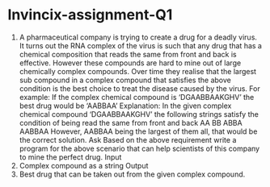 # Invincix-assignment-Q1

1. A pharmaceutical company is trying to create a drug for a deadly virus. It turns out the RNA
complex of the virus is such that any drug that has a chemical composition that reads the
same from front and back is effective. However these compounds are hard to mine out of
large chemically complex compounds. Over time they realise that the largest sub compound
in a complex compound that satisfies the above condition is the best choice to treat the
disease caused by the virus.
For example:
If the complex chemical compound is ‘DGAABBAAKGHV’ the best drug would be ‘AABBAA’
Explanation:
In the given complex chemical compound ‘DGAABBAAKGHV’ the following strings satisfy the
condition of being read the same from front and back
AA
BB
ABBA
AABBAA
However, AABBAA being the largest of them all, that would be the correct solution.
Ask
Based on the above requirement write a program for the above scenario that can help
scientists of this company to mine the perfect drug.
Input
1. Complex compound as a string
Output
1. Best drug that can be taken out from the given complex compound.

